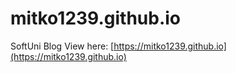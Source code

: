 # mitko1239.github.io
SoftUni Blog
View here: [https://mitko1239.github.io](https://mitko1239.github.io)